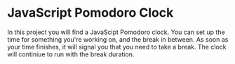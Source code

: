 <h1>JavaScript Pomodoro Clock </h1>

<p> In this project you will find a JavaScipt Pomodoro clock. You can set up the time for something you're working on, and the break in between. As soon as your time finishes, it will signal you that you need to take a break. The clock will continiue to run with the break duration. </p>

